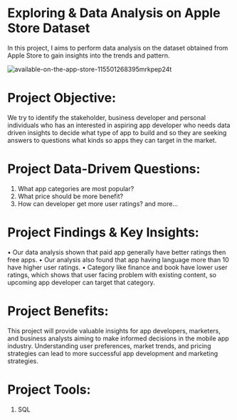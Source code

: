 # Exploring & Data Analysis on Apple Store Dataset
In this project, I aims to perform data analysis on the dataset obtained from Apple Store to gain insights into the trends and pattern.

![available-on-the-app-store-115501268395mrkpep24t](https://github.com/AjilaDarshan/AppleStore_DataAnalysis/assets/112164248/7e192fe0-cbc0-4a09-9f20-9788bf7ef68d)

# Project Objective:
We try to identify the stakeholder, business developer and personal individuals who has an interested in aspiring app developer who needs data driven insights to decide what type of app to build and so they are seeking answers to questions what kinds so apps they can target in the market.

# Project Data-Drivem Questions:
1) What app categories are most popular?
2) What price should be more benefit?
3) How can developer get more user ratings?
and more...

# Project Findings & Key Insights:
• Our data analysis shown that paid app generally have better ratings then free apps.
• Our analysis also found that app having language more than 10 have higher user ratings.
• Category like finance and book have lower user ratings, which shows that user facing problem with existing content, so upcoming app developer can target that category.

# Project Benefits:
This project will provide valuable insights for app developers, marketers, and business analysts aiming to make informed decisions in the mobile app industry. Understanding user preferences, market trends, and pricing strategies can lead to more successful app development and marketing strategies.

# Project Tools:
1) SQL
